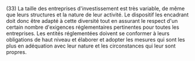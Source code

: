 (33) La taille des entreprises d'investissement est très variable, de même que leurs structures et la nature de leur activité. Le dispositif les encadrant doit donc être adapté à cette diversité tout en assurant le respect d'un certain nombre d'exigences réglementaires pertinentes pour toutes les entreprises. Les entités réglementées doivent se conformer à leurs obligations de haut niveau et élaborer et adopter les mesures qui sont les plus en adéquation avec leur nature et les circonstances qui leur sont propres.